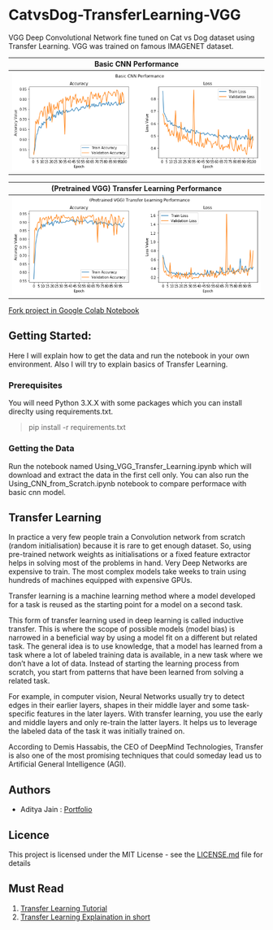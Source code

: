 # CatvsDog-TransferLearning-VGG
VGG Deep Convolutional Network fine tuned on Cat vs Dog dataset using Transfer Learning. VGG was trained on famous IMAGENET dataset.

|Basic CNN Performance|             
|:-------------------------:|
|![](https://raw.githubusercontent.com/adityajn105/CatvsDog-TransferLearning-VGG/master/screenshots/basic_cnn_perform.png)|

|(Pretrained VGG) Transfer Learning Performance|
|:-------------------------:|
|![](https://raw.githubusercontent.com/adityajn105/CatvsDog-TransferLearning-VGG/master/screenshots/vgg_transfer_learning.png)|

[Fork project in Google Colab Notebook](https://colab.research.google.com/drive/1SXUb36WnfBbH2UIl_g-wxqVsfq03WLt4)

## Getting Started:
Here I will explain how to get the data and run the notebook in your own environment. Also I will try to explain basics of Transfer Learning.

### Prerequisites
You will need Python 3.X.X with some packages which you can install direclty using requirements.txt.
> pip install -r requirements.txt

### Getting the Data
Run the notebook named Using_VGG_Transfer_Learning.ipynb which will download and extract the data in the first cell only. You can also run the Using_CNN_from_Scratch.ipynb notebook to compare performace with basic cnn model.

## Transfer Learning
In practice a very few people train a Convolution network from scratch (random initialisation) because it is rare to get enough dataset. So, using pre-trained network weights as initialisations or a fixed feature extractor helps in solving most of the problems in hand. Very Deep Networks are expensive to train. The most complex models take weeks to train using hundreds of machines equipped with expensive GPUs.

Transfer learning is a machine learning method where a model developed for a task is reused as the starting point for a model on a second task.

This form of transfer learning used in deep learning is called inductive transfer. This is where the scope of possible models (model bias) is narrowed in a beneficial way by using a model fit on a different but related task. The general idea is to use knowledge, that a model has learned from a task where a lot of labeled training data is available, in a new task where we don’t have a lot of data. Instead of starting the learning process from scratch, you start from patterns that have been learned from solving a related task.

For example, in computer vision, Neural Networks usually try to detect edges in their earlier layers, shapes in their middle layer and some task-specific features in the later layers. With transfer learning, you use the early and middle layers and only re-train the latter layers. It helps us to leverage the labeled data of the task it was initially trained on.

According to Demis Hassabis, the CEO of DeepMind Technologies, Transfer is also one of the most promising techniques that could someday lead us to Artificial General Intelligence (AGI).

## Authors
* Aditya Jain : [Portfolio](https://adityajn105.github.io)

## Licence
This project is licensed under the MIT License - see the [LICENSE.md](https://github.com/adityajn105/CatvsDog-TransferLearning-VGG/blob/master/LICENSE) file for details

## Must Read
1. [Transfer Learning Tutorial](https://towardsdatascience.com/a-comprehensive-hands-on-guide-to-transfer-learning-with-real-world-applications-in-deep-learning-212bf3b2f27a)
2. [Transfer Learning Explaination in short](https://medium.com/@14prakash/transfer-learning-using-keras-d804b2e04ef8) 
